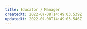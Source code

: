 ```yaml
---
title: Educator / Manager
createdAt: 2022-09-08T14:49:03.539Z
updatedAt: 2022-09-08T14:49:03.546Z
---
```

